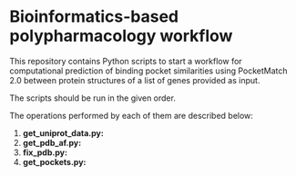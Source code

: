 # Bioinformatics-based polypharmacology workflow

This repository contains Python scripts to start a workflow for computational prediction of binding pocket similarities using PocketMatch 2.0 
between protein structures of a list of genes provided as input.

The scripts should be run in the given order. 

The operations performed by each of them are described below:

1. **get_uniprot_data.py:**
2. **get_pdb_af.py:**
3. **fix_pdb.py:**
4. **get_pockets.py:**
